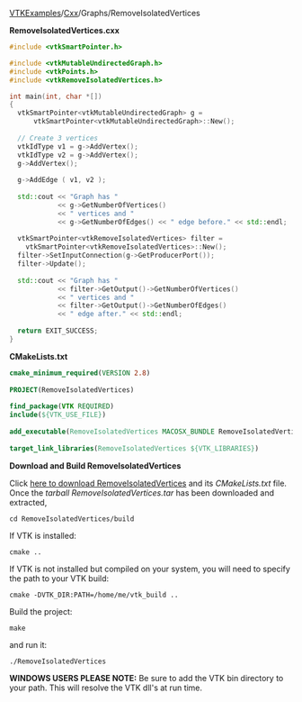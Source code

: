 [VTKExamples](Home)/[Cxx](Cxx)/Graphs/RemoveIsolatedVertices

**RemoveIsolatedVertices.cxx**
```c++
#include <vtkSmartPointer.h>

#include <vtkMutableUndirectedGraph.h>
#include <vtkPoints.h>
#include <vtkRemoveIsolatedVertices.h>

int main(int, char *[])
{
  vtkSmartPointer<vtkMutableUndirectedGraph> g = 
      vtkSmartPointer<vtkMutableUndirectedGraph>::New();
  
  // Create 3 vertices
  vtkIdType v1 = g->AddVertex();
  vtkIdType v2 = g->AddVertex();
  g->AddVertex();
  
  g->AddEdge ( v1, v2 );
  
  std::cout << "Graph has "
            << g->GetNumberOfVertices()
            << " vertices and " 
            << g->GetNumberOfEdges() << " edge before." << std::endl;
  
  vtkSmartPointer<vtkRemoveIsolatedVertices> filter = 
    vtkSmartPointer<vtkRemoveIsolatedVertices>::New();
  filter->SetInputConnection(g->GetProducerPort());
  filter->Update();
  
  std::cout << "Graph has "
            << filter->GetOutput()->GetNumberOfVertices() 
            << " vertices and "
            << filter->GetOutput()->GetNumberOfEdges()
            << " edge after." << std::endl;
  
  return EXIT_SUCCESS;
}
```
**CMakeLists.txt**
```cmake
cmake_minimum_required(VERSION 2.8)
 
PROJECT(RemoveIsolatedVertices)
 
find_package(VTK REQUIRED)
include(${VTK_USE_FILE})
 
add_executable(RemoveIsolatedVertices MACOSX_BUNDLE RemoveIsolatedVertices.cxx)
 
target_link_libraries(RemoveIsolatedVertices ${VTK_LIBRARIES})
```

**Download and Build RemoveIsolatedVertices**

Click [here to download RemoveIsolatedVertices](https://github.com/lorensen/VTKWikiExamplesTarballs/raw/master/RemoveIsolatedVertices.tar) and its *CMakeLists.txt* file.
Once the *tarball RemoveIsolatedVertices.tar* has been downloaded and extracted,
```
cd RemoveIsolatedVertices/build 
```
If VTK is installed:
```
cmake ..
```
If VTK is not installed but compiled on your system, you will need to specify the path to your VTK build:
```
cmake -DVTK_DIR:PATH=/home/me/vtk_build ..
```
Build the project:
```
make
```
and run it:
```
./RemoveIsolatedVertices
```
**WINDOWS USERS PLEASE NOTE:** Be sure to add the VTK bin directory to your path. This will resolve the VTK dll's at run time.

